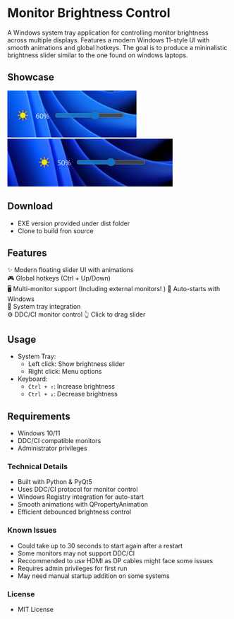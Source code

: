 # Monitor Brightness Control

A Windows system tray application for controlling monitor brightness across multiple displays. Features a modern Windows 11-style UI with smooth animations and global hotkeys. The goal is to produce a mininalistic brightness slider similar to the one found on windows laptops.

## Showcase 

![Light Mode](images/preview1.png)
![Dark Mode](images/preview2.png)

## Download

- EXE version provided under dist folder
- Clone to build fron source

## Features

✨ Modern floating slider UI with animations  
🎮 Global hotkeys (Ctrl + Up/Down)  
🖥️ Multi-monitor support (Including external monitors! )
🚀 Auto-starts with Windows  
🎯 System tray integration  
⚙️ DDC/CI monitor control
👆 Click to drag slider

## Usage

- System Tray:
  - Left click: Show brightness slider
  - Right click: Menu options
- Keyboard:
  - `Ctrl + ↑`: Increase brightness
  - `Ctrl + ↓`: Decrease brightness

## Requirements

- Windows 10/11
- DDC/CI compatible monitors
- Administrator privileges

### Technical Details
- Built with Python & PyQt5
- Uses DDC/CI protocol for monitor control
- Windows Registry integration for auto-start
- Smooth animations with QPropertyAnimation
- Efficient debounced brightness control

### Known Issues
- Could take up to 30 seconds to start again after a restart
- Some monitors may not support DDC/CI
- Reccommended to use HDMI as DP cables might face some issues 
- Requires admin privileges for first run
- May need manual startup addition on some systems

### License
- MIT License 